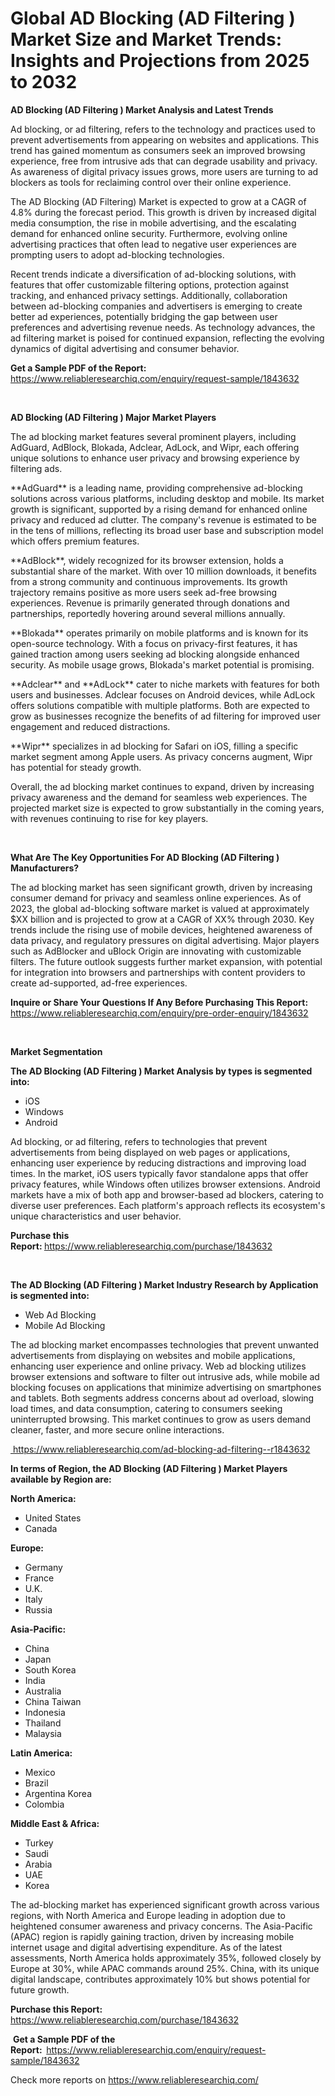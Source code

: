 <p><h1>Global AD Blocking (AD Filtering ) Market Size and Market Trends: Insights and Projections from 2025 to 2032</h1></p><p><strong>AD Blocking (AD Filtering ) Market Analysis and Latest Trends</strong></p>
<p><p>Ad blocking, or ad filtering, refers to the technology and practices used to prevent advertisements from appearing on websites and applications. This trend has gained momentum as consumers seek an improved browsing experience, free from intrusive ads that can degrade usability and privacy. As awareness of digital privacy issues grows, more users are turning to ad blockers as tools for reclaiming control over their online experience.</p><p>The AD Blocking (AD Filtering) Market is expected to grow at a CAGR of 4.8% during the forecast period. This growth is driven by increased digital media consumption, the rise in mobile advertising, and the escalating demand for enhanced online security. Furthermore, evolving online advertising practices that often lead to negative user experiences are prompting users to adopt ad-blocking technologies.</p><p>Recent trends indicate a diversification of ad-blocking solutions, with features that offer customizable filtering options, protection against tracking, and enhanced privacy settings. Additionally, collaboration between ad-blocking companies and advertisers is emerging to create better ad experiences, potentially bridging the gap between user preferences and advertising revenue needs. As technology advances, the ad filtering market is poised for continued expansion, reflecting the evolving dynamics of digital advertising and consumer behavior.</p></p>
<p><strong>Get a Sample PDF of the Report:&nbsp;</strong> <a href="https://www.reliableresearchiq.com/enquiry/request-sample/1843632?utm_campaign=1087&utm_medium=2&utm_source=Github&utm_content=ia&utm_term=07012025&utm_id=ad-blocking-ad-filtering">https://www.reliableresearchiq.com/enquiry/request-sample/1843632</a></p>
<p>&nbsp;</p>
<p><strong>AD Blocking (AD Filtering ) Major Market Players</strong></p>
<p><p>The ad blocking market features several prominent players, including AdGuard, AdBlock, Blokada, Adclear, AdLock, and Wipr, each offering unique solutions to enhance user privacy and browsing experience by filtering ads.</p><p>**AdGuard** is a leading name, providing comprehensive ad-blocking solutions across various platforms, including desktop and mobile. Its market growth is significant, supported by a rising demand for enhanced online privacy and reduced ad clutter. The company's revenue is estimated to be in the tens of millions, reflecting its broad user base and subscription model which offers premium features.</p><p>**AdBlock**, widely recognized for its browser extension, holds a substantial share of the market. With over 10 million downloads, it benefits from a strong community and continuous improvements. Its growth trajectory remains positive as more users seek ad-free browsing experiences. Revenue is primarily generated through donations and partnerships, reportedly hovering around several millions annually.</p><p>**Blokada** operates primarily on mobile platforms and is known for its open-source technology. With a focus on privacy-first features, it has gained traction among users seeking ad blocking alongside enhanced security. As mobile usage grows, Blokada's market potential is promising.</p><p>**Adclear** and **AdLock** cater to niche markets with features for both users and businesses. Adclear focuses on Android devices, while AdLock offers solutions compatible with multiple platforms. Both are expected to grow as businesses recognize the benefits of ad filtering for improved user engagement and reduced distractions.</p><p>**Wipr** specializes in ad blocking for Safari on iOS, filling a specific market segment among Apple users. As privacy concerns augment, Wipr has potential for steady growth.</p><p>Overall, the ad blocking market continues to expand, driven by increasing privacy awareness and the demand for seamless web experiences. The projected market size is expected to grow substantially in the coming years, with revenues continuing to rise for key players.</p></p>
<p>&nbsp;</p>
<p><strong>What Are The Key Opportunities For AD Blocking (AD Filtering ) Manufacturers?</strong></p>
<p><p>The ad blocking market has seen significant growth, driven by increasing consumer demand for privacy and seamless online experiences. As of 2023, the global ad-blocking software market is valued at approximately $XX billion and is projected to grow at a CAGR of XX% through 2030. Key trends include the rising use of mobile devices, heightened awareness of data privacy, and regulatory pressures on digital advertising. Major players such as AdBlocker and uBlock Origin are innovating with customizable filters. The future outlook suggests further market expansion, with potential for integration into browsers and partnerships with content providers to create ad-supported, ad-free experiences.</p></p>
<p><strong>Inquire or Share Your Questions If Any Before Purchasing This Report:</strong> <a href="https://www.reliableresearchiq.com/enquiry/pre-order-enquiry/1843632?utm_campaign=1087&utm_medium=2&utm_source=Github&utm_content=ia&utm_term=07012025&utm_id=ad-blocking-ad-filtering">https://www.reliableresearchiq.com/enquiry/pre-order-enquiry/1843632</a></p>
<p>&nbsp;</p>
<p><strong>Market Segmentation</strong></p>
<p><strong>The AD Blocking (AD Filtering ) Market Analysis by types is segmented into:</strong></p>
<p><ul><li>iOS</li><li>Windows</li><li>Android</li></ul></p>
<p><p>Ad blocking, or ad filtering, refers to technologies that prevent advertisements from being displayed on web pages or applications, enhancing user experience by reducing distractions and improving load times. In the market, iOS users typically favor standalone apps that offer privacy features, while Windows often utilizes browser extensions. Android markets have a mix of both app and browser-based ad blockers, catering to diverse user preferences. Each platform's approach reflects its ecosystem's unique characteristics and user behavior.</p></p>
<p><strong>Purchase this Report:&nbsp;</strong><a href="https://www.reliableresearchiq.com/purchase/1843632?utm_campaign=1087&utm_medium=2&utm_source=Github&utm_content=ia&utm_term=07012025&utm_id=ad-blocking-ad-filtering">https://www.reliableresearchiq.com/purchase/1843632</a></p>
<p>&nbsp;</p>
<p><strong>The AD Blocking (AD Filtering ) Market Industry Research by Application is segmented into:</strong></p>
<p><ul><li>Web Ad Blocking</li><li>Mobile Ad Blocking</li></ul></p>
<p><p>The ad blocking market encompasses technologies that prevent unwanted advertisements from displaying on websites and mobile applications, enhancing user experience and online privacy. Web ad blocking utilizes browser extensions and software to filter out intrusive ads, while mobile ad blocking focuses on applications that minimize advertising on smartphones and tablets. Both segments address concerns about ad overload, slowing load times, and data consumption, catering to consumers seeking uninterrupted browsing. This market continues to grow as users demand cleaner, faster, and more secure online interactions.</p></p>
<p><a href="https://www.reliableresearchiq.com/ad-blocking-ad-filtering--r1843632?utm_campaign=1087&utm_medium=2&utm_source=Github&utm_content=ia&utm_term=07012025&utm_id=ad-blocking-ad-filtering">&nbsp;https://www.reliableresearchiq.com/ad-blocking-ad-filtering--r1843632</a></p>
<p><strong>In terms of Region, the AD Blocking (AD Filtering ) Market Players available by Region are:</strong></p>
<p>
    <p> <strong> North America: </strong>
        <ul>
            <li>United States</li>
            <li>Canada</li>
        </ul>
        </p> 
    <p> <strong> Europe: </strong>
        <ul>
            <li>Germany</li>
            <li>France</li>
            <li>U.K.</li>
            <li>Italy</li>
            <li>Russia</li>
        </ul>
        </p> 
    <p> <strong> Asia-Pacific: </strong>
        <ul>
            <li>China</li>
            <li>Japan</li>
            <li>South Korea</li>
            <li>India</li>
            <li>Australia</li>
            <li>China Taiwan</li>
            <li>Indonesia</li>
            <li>Thailand</li>
            <li>Malaysia</li>
        </ul>
        </p> 
    <p> <strong> Latin America: </strong>
        <ul>
            <li>Mexico</li>
            <li>Brazil</li>
            <li>Argentina Korea</li>
            <li>Colombia</li>
        </ul>
        </p> 
    <p> <strong> Middle East & Africa: </strong>
        <ul>
            <li>Turkey</li>
            <li>Saudi</li>
            <li>Arabia</li>
            <li>UAE</li>
            <li>Korea</li>
        </ul>
    </p>
    </p>
<p><p>The ad-blocking market has experienced significant growth across various regions, with North America and Europe leading in adoption due to heightened consumer awareness and privacy concerns. The Asia-Pacific (APAC) region is rapidly gaining traction, driven by increasing mobile internet usage and digital advertising expenditure. As of the latest assessments, North America holds approximately 35%, followed closely by Europe at 30%, while APAC commands around 25%. China, with its unique digital landscape, contributes approximately 10% but shows potential for future growth.</p></p>
<p><strong>Purchase this Report: </strong><a href="https://www.reliableresearchiq.com/purchase/1843632?utm_campaign=1087&utm_medium=2&utm_source=Github&utm_content=ia&utm_term=07012025&utm_id=ad-blocking-ad-filtering">https://www.reliableresearchiq.com/purchase/1843632</a></p>
<p>&nbsp;<strong>Get a Sample PDF of the Report:&nbsp;&nbsp;</strong><a href="https://www.reliableresearchiq.com/enquiry/request-sample/1843632?utm_campaign=1087&utm_medium=2&utm_source=Github&utm_content=ia&utm_term=07012025&utm_id=ad-blocking-ad-filtering">https://www.reliableresearchiq.com/enquiry/request-sample/1843632</a></p>
<p><strong></strong></p>
<p>Check more reports on <a href="https://www.reliableresearchiq.com/?utm_campaign=1087&utm_medium=2&utm_source=Github&utm_content=ia&utm_term=07012025&utm_id=ad-blocking-ad-filtering">https://www.reliableresearchiq.com/</a></p>